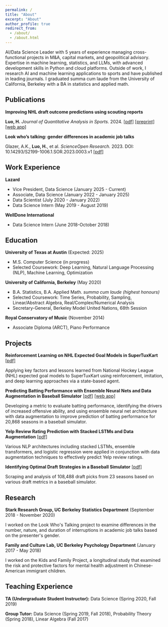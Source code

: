 ```yaml
---
permalink: /
title: "About"
excerpt: "About"
author_profile: true
redirect_from: 
  - /about/
  - /about.html
---
```


AI/Data Science Leader with 5 years of experience managing cross-functional projects in M&A, capital markets, and geopolitical advisory. Expertise in machine learning, statistics, and LLMs, with advanced development skills in Python and cloud platforms. Outside of work, I research AI and machine learning applications to sports and have published in leading journals. I graduated summa cum laude from the University of California, Berkeley with a BA in statistics and applied math.

## Publications

**Improving NHL draft outcome predictions using scouting reports**

**Luo, H.** *Journal of Quantitative Analysis in Sports.* 2024. [[pdf]](https://doi.org/10.1515/jqas-2024-0047) [[preprint]](../assets/files/NHL_Draft_Scouting_Reports.pdf) [[web app]](https://nhldraft.streamlit.app/)

**Look who’s talking: gender differences in academic job talks**

Glazer, A.K., **Luo, H.**, et al. *ScienceOpen Research.* 2023. DOI: 10.14293/S2199-1006.1.SOR.2023.0003.v1 [[pdf]](https://www.scienceopen.com/hosted-document?doi=10.14293/S2199-1006.1.SOR.2023.0003.v1)

## Work Experience

**Lazard**

  - Vice President, Data Science (January 2025 - Current)
  - Associate, Data Science (January 2022 - January 2025)
  - Data Scientist (July 2020 - January 2022)
  - Data Science Intern (May 2019 - August 2019)

**WellDone International**

  - Data Science Intern (June 2018-October 2018)

## Education

**University of Texas at Austin** (Expected: 2025)

- M.S. Computer Science (in progress)
- Selected Coursework: Deep Learning, Natural Language Processing (NLP), Machine Learning, Optimization

**University of California, Berkeley** (May 2020)

- B.A. Statistics, B.A. Applied Math. *summa cum laude (highest honours)*
- Selected Coursework: Time Series, Probability, Sampling, Linear/Abstract Algebra, Real/Complex/Numerical Analysis
- Secretary-General, Berkeley Model United Nations, 68th Session

**Royal Conservatory of Music** (November 2014)

- Associate Diploma (ARCT), Piano Performance

## Projects

**Reinforcement Learning on NHL Expected Goal Models in SuperTuxKart** [[pdf]](../assets/files/supertuxkart_deep_learning.pdf)

Applying key factors and lessons learned from National Hockey League (NHL) expected goal models to SuperTuxKart using reinforcement, imitation, and deep learning approaches via a state-based agent.

**Predicting Batting Performance with Ensemble Neural Nets and Data Augmentation in Baseball Simulator** [[pdf]](../assets/files/Brokenbat_Player_Modelling.pdf) [[web app]](https://share.streamlit.io/hluo27/broken_bat_app/main)

Developing a metric to evaluate batting performance, identifying the drivers of increased offensive ability, and using ensemble neural net architecture with data augmentation to improve prediction of batting performance for 20,868 seasons in a baseball simulator.

**Yelp Review Rating Prediction with Stacked LSTMs and Data Augmentation** [[pdf]](../assets/files/yelp.pdf)

Various NLP architectures including stacked LSTMs, ensemble transformers, and logistic regression were applied in conjunction with data augmentation techniques to effectively predict Yelp review ratings.

**Identifying Optimal Draft Strategies in a Baseball Simulator** [[pdf]](../assets/files/BrokenBat_Draft_Report.pdf)

Scraping and analysis of 108,488 draft picks from 23 seasons based on various draft metrics in a baseball simulator.

## Research

**Stark Research Group, UC Berkeley Statistics Department** (September 2018 - November 2020)

I worked on the Look Who's Talking project to examine differences in the number, nature, and duration of interruptions in academic job talks based on the presenter's gender.

**Family and Culture Lab, UC Berkeley Psychology Department** (January 2017 - May 2018)

I worked on the Kids and Family Project, a longitudinal study that examined the risk and protective factors for mental health adjustment in Chinese-American immigrant children.

## Teaching Experience

**TA (Undergraduate Student Instructor):** Data Science (Spring 2020, Fall 2019)

**Group Tutor:** Data Science (Spring 2019, Fall 2018), Probability Theory (Spring 2018), Linear Algebra (Fall 2017)
